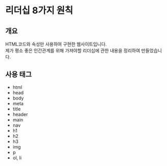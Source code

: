 # 리더십 8가지 원칙

## 개요
HTML코드와 속성만 사용하여 구현한 웹사이트입니다.<br>
제가 평소 좋은 인간관계를 위해 가져야할 리더십에 관한 내용을 정리하여 만들었습니다.

## 사용 태그
<ul>
  <li>html</li>
  <li>head</li>
  <li>body</li>
  <li>meta</li>
  <li>title</li>
  <li>header</li>
  <li>main</li>
  <li>nav</li>
  <li>h1</li>
  <li>h2</li>
  <li>h3</li>
  <li>img</li>
  <li>p</li>
  <li>ol, li</li>
</ul>
